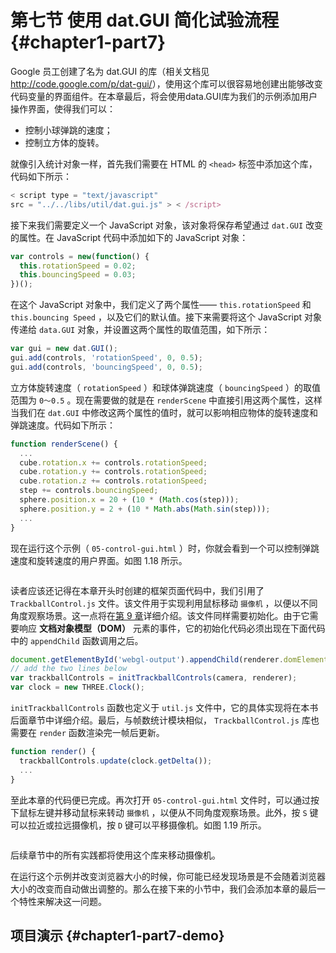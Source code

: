 <!--
 * @Author       : BigBigger
 * @Date         : 2021-08-16 14:36:23
 * @LastEditTime : 2021-08-18 13:44:29
 * @LastEditors  : BigBigger
-->

# 第七节 使用 dat.GUl 简化试验流程 {#chapter1-part7}

Google 员工创建了名为 dat.GUI 的库（相关文档见<http://code.google.com/p/dat-gui/>），使用这个库可以很容易地创建出能够改变代码变量的界面组件。在本章最后，将会使用data.GUI库为我们的示例添加用户操作界面，使得我们可以：

* 控制小球弹跳的速度；
* 控制立方体的旋转。

就像引入统计对象一样，首先我们需要在 HTML 的 `<head>` 标签中添加这个库，代码如下所示：

```js
< script type = "text/javascript"
src = "../../libs/util/dat.gui.js" > < /script>
```

接下来我们需要定义一个 JavaScript 对象，该对象将保存希望通过 `dat.GUI` 改变的属性。在 JavaScript 代码中添加如下的 JavaScript 对象：

```js
var controls = new(function() {
  this.rotationSpeed = 0.02;
  this.bouncingSpeed = 0.03;
})();
```

在这个 JavaScript 对象中，我们定义了两个属性—— `this.rotationSpeed` 和 `this.bouncing Speed` ，以及它们的默认值。接下来需要将这个 JavaScript 对象传递给 `data.GUI` 对象，并设置这两个属性的取值范围，如下所示：

```js
var gui = new dat.GUI();
gui.add(controls, 'rotationSpeed', 0, 0.5);
gui.add(controls, 'bouncingSpeed', 0, 0.5);
```

立方体旋转速度（ `rotationSpeed` ）和球体弹跳速度（ `bouncingSpeed` ）的取值范围为 `0～0.5` 。现在需要做的就是在 `renderScene` 中直接引用这两个属性，这样当我们在 `dat.GUI` 中修改这两个属性的值时，就可以影响相应物体的旋转速度和弹跳速度。代码如下所示：

```js
function renderScene() {
  ...
  cube.rotation.x += controls.rotationSpeed;
  cube.rotation.y += controls.rotationSpeed;
  cube.rotation.z += controls.rotationSpeed;
  step += controls.bouncingSpeed;
  sphere.position.x = 20 + (10 * (Math.cos(step)));
  sphere.position.y = 2 + (10 * Math.abs(Math.sin(step)));
  ...
}
```

现在运行这个示例（ `05-control-gui.html` ）时，你就会看到一个可以控制弹跳速度和旋转速度的用户界面。如图 1.18 所示。

<Image :index="18" />

读者应该还记得在本章开头时创建的框架页面代码中，我们引用了 `TrackballControl.js` 文件。该文件用于实现利用鼠标移动 `摄像机` ，以便以不同角度观察场景。这一点将在[第 9 章](/docs/chapter9/)详细介绍。该文件同样需要初始化。由于它需要响应 **文档对象模型（DOM）** 元素的事件，它的初始化代码必须出现在下面代码中的 `appendChild` 函数调用之后。

```js
document.getElementById('webgl-output').appendChild(renderer.domElement);
// add the two lines below
var trackballControls = initTrackballControls(camera, renderer);
var clock = new THREE.Clock();
```

`initTrackballControls` 函数也定义于 `util.js` 文件中，它的具体实现将在本书后面章节中详细介绍。最后，与帧数统计模块相似， `TrackballControl.js` 库也需要在 `render` 函数渲染完一帧后更新。

```js
function render() {
  trackballControls.update(clock.getDelta());
  ...
}
```

至此本章的代码便已完成。再次打开 `05-control-gui.html` 文件时，可以通过按下鼠标左键并移动鼠标来转动 `摄像机` ，以便从不同角度观察场景。此外，按 `S` 键可以拉近或拉远摄像机，按 `D` 键可以平移摄像机。如图 1.19 所示。

<Image :index="19" />

后续章节中的所有实践都将使用这个库来移动摄像机。

在运行这个示例并改变浏览器大小的时候，你可能已经发现场景是不会随着浏览器大小的改变而自动做出调整的。那么在接下来的小节中，我们会添加本章的最后一个特性来解决这一问题。

## 项目演示 {#chapter1-part7-demo}

<Demo />
